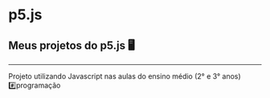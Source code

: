 # p5.js
## Meus projetos do p5.js 🖥️
___
Projeto utilizando Javascript nas aulas do ensino médio (2° e 3° anos) #️⃣programação

